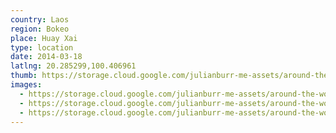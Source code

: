 ```yaml
---
country: Laos
region: Bokeo
place: Huay Xai
type: location
date: 2014-03-18
latlng: 20.285299,100.406961
thumb: https://storage.cloud.google.com/julianburr-me-assets/around-the-world/laos/huay-xai/IMG_3537--thumb.JPG
images:
  - https://storage.cloud.google.com/julianburr-me-assets/around-the-world/laos/huay-xai/IMG_3546.JPG
  - https://storage.cloud.google.com/julianburr-me-assets/around-the-world/laos/huay-xai/IMG_3537.JPG
  - https://storage.cloud.google.com/julianburr-me-assets/around-the-world/laos/huay-xai/IMG_3533.JPG
---
```

